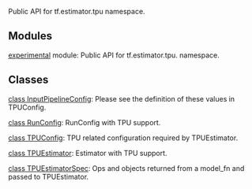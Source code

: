 Public API for tf.estimator.tpu namespace.
## Modules
[experimental](https://tensorflow.google.cn/api_docs/python/tf/compat/v1/estimator/tpu/experimental) module: Public API for tf.estimator.tpu. namespace.

## Classes
[class InputPipelineConfig](https://tensorflow.google.cn/api_docs/python/tf/compat/v1/estimator/tpu/InputPipelineConfig): Please see the definition of these values in TPUConfig.

[class RunConfig](https://tensorflow.google.cn/api_docs/python/tf/compat/v1/estimator/tpu/RunConfig): RunConfig with TPU support.

[class TPUConfig](https://tensorflow.google.cn/api_docs/python/tf/compat/v1/estimator/tpu/TPUConfig): TPU related configuration required by TPUEstimator.

[class TPUEstimator](https://tensorflow.google.cn/api_docs/python/tf/compat/v1/estimator/tpu/TPUEstimator): Estimator with TPU support.

[class TPUEstimatorSpec](https://tensorflow.google.cn/api_docs/python/tf/compat/v1/estimator/tpu/TPUEstimatorSpec): Ops and objects returned from a model_fn and passed to TPUEstimator.

